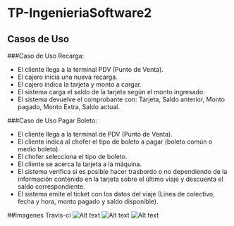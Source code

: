 # TP-IngenieriaSoftware2
## Casos de Uso
###Caso de Uso Recarga:
*	El cliente llega a la terminal PDV (Punto de Venta).
*	El cajero inicia una nueva recarga.
*	El cajero indica la tarjeta y monto a cargar.
*	El sistema carga el saldo de la tarjeta según el monto ingresado.
*	El sistema devuelve el comprobante con: Tarjeta, Saldo anterior, Monto pagado, Monto Extra,  Saldo actual.

###Caso de Uso Pagar Boleto:
*	El cliente llega a la terminal de PDV (Punto de Venta).
*	El cliente indica al chofer el tipo de boleto a pagar (boleto común o medio boleto).
*	El chofer selecciona el tipo de boleto.
*	El cliente se acerca la tarjeta a la máquina.
*	El sistema verifica si es posible hacer trasbordo o no dependiendo de la información contenida en la tarjeta sobre el último viaje y descuenta el saldo correspondiente.
*	El sistema emite el ticket con los datos del viaje (Línea de colectivo, fecha y hora, monto pagado y saldo disponible).

##Imagenes Travis-ci
![Alt text](TP-IngenieriaSoftware2/blob/master/ProyectoEMR/Imagenes/Travis01.jpg?raw=true "Current")
![Alt text](TP-IngenieriaSoftware2/blob/master/ProyectoEMR/Imagenes/Travis02.jpg?raw=true "Branches")
![Alt text](TP-IngenieriaSoftware2/blob/master/ProyectoEMR/Imagenes/Travis03.jpg?raw=true "Build History")

